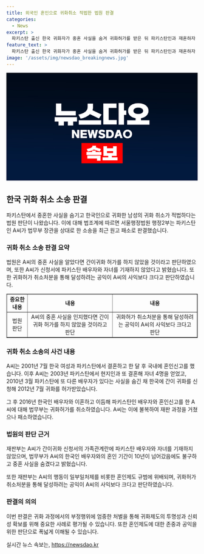```yaml
---
title: 외국인 혼인으로 귀화취소 적법한 법원 판결
categories:
  - News
excerpt: >
  파키스탄 출신 한국 귀화자가 중혼 사실을 숨겨 귀화허가를 받은 뒤 파키스탄인과 재혼하자 취소된 사건에 대한 법원의 결정이 나왔다. A씨는 중혼 사실을 숨기고 귀화 허가를 받았으나, 법무부는 이를 취소했다. A씨는 법원에 상고했지만 재판부는 A씨의 중혼 사실을 알았다면 귀화 허가를 하지 않았을 것이라며 A씨의 패소를 결정했다. 이에 대해 귀화 취소의 공익이 A씨의 사익보다 크다고 밝혔다.
feature_text: >
  파키스탄 출신 한국 귀화자가 중혼 사실을 숨겨 귀화허가를 받은 뒤 파키스탄인과 재혼하자 취소된 사건에 대한 법원의 결정이 나왔다. A씨는 중혼 사실을 숨기고 귀화 허가를 받았으나, 법무부는 이를 취소했다. A씨는 법원에 상고했지만 재판부는 A씨의 중혼 사실을 알았다면 귀화 허가를 하지 않았을 것이라며 A씨의 패소를 결정했다. 이에 대해 귀화 취소의 공익이 A씨의 사익보다 크다고 밝혔다.
image: '/assets/img/newsdao_breakingnews.jpg'
---
```


<p><img src="/assets/img/newsdao_breakingnews.jpg" alt="flaretime 속보" /></p>

<h2 data-ke-size="size26">한국 귀화 취소 소송 판결</h2>

<p data-ke-size="size16">파키스탄에서 중혼한 사실을 숨기고 한국인으로 귀화한 남성의 귀화 취소가 적법하다는 법원 판단이 나왔습니다. 이에 대해 법조계에 따르면 서울행정법원 행정2부는 파키스탄인 A씨가 법무부 장관을 상대로 한 소송을 최근 원고 패소로 판결했습니다.</p>

<h3>귀화 취소 소송 판결 요약</h3>

<p data-ke-size="size16">법원은 A씨의 중혼 사실을 알았다면 간이귀화 허가를 하지 않았을 것이라고 판단하였으며, 또한 A씨가 신청서에 파키스탄 배우자와 자녀를 기재하지 않았다고 밝혔습니다. 또한 귀화허가 취소처분을 통해 달성하려는 공익이 A씨의 사익보다 크다고 판단하였습니다.</p>

<table style="width: 100%;" border="1">
<tbody>
<tr>
<td style="text-align: center; height: 17px;"><b>중요한 내용</b></td>
<td style="text-align: center; height: 17px;"><b>내용</b></td>
<td style="text-align: center; height: 17px;"><b>내용</b></td>
</tr>
<tr>
<td style="text-align: center;">법원 판단</td>
<td style="text-align: center;">A씨의 중혼 사실을 인지했다면 간이귀화 허가를 하지 않았을 것이라고 판단</td>
<td style="text-align: center;">귀화허가 취소처분을 통해 달성하려는 공익이 A씨의 사익보다 크다고 판단</td>
</tr>
</tbody>
</table>

<h3>귀화 취소 소송의 사건 내용</h3>

<p data-ke-size="size16">A씨는 2001년 7월 한국 여성과 파키스탄에서 결혼하고 한 달 후 국내에 혼인신고를 했습니다. 이후 A씨는 2003년 파키스탄에서 현지인과 또 결혼해 자녀 4명을 얻었고, 2010년 3월 파키스탄에 또 다른 배우자가 있다는 사실을 숨긴 채 한국에 간이 귀화를 신청해 2012년 7월 귀화를 허가받았습니다.</p>

<p data-ke-size="size16">그 후 2016년 한국인 배우자와 이혼하고 이듬해 파키스탄인 배우자와 혼인신고를 한 A씨에 대해 법무부는 귀화허가를 취소하였습니다. A씨는 이에 불복하여 재판 과정을 거쳤으나 패소하였습니다.</p>

<h3>법원의 판단 근거</h3>

<p data-ke-size="size16">재판부는 A씨가 간이귀화 신청서의 가족관계란에 파키스탄 배우자와 자녀를 기재하지 않았으며, 법무부가 A씨의 한국인 배우자와의 혼인 기간이 10년이 넘어갔음에도 불구하고 중혼 사실을 숨겼다고 밝혔습니다.</p>

<p data-ke-size="size16">또한 재판부는 A씨의 행동이 일부일처제를 비롯한 혼인제도 규범에 위배되며, 귀화허가 취소처분을 통해 달성하려는 공익이 A씨의 사익보다 크다고 판단하였습니다.</p>

<h3>판결의 의의</h3>

<p data-ke-size="size16">이번 판결은 귀화 과정에서의 부정행위에 엄중한 처벌을 통해 귀화제도의 투명성과 신뢰성 확보를 위해 중요한 사례로 평가될 수 있습니다. 또한 혼인제도에 대한 존중과 공익을 위한 판단으로 폭넓게 이해될 수 있습니다.</p>
실시간 뉴스 속보는, <a href="https://newsdao.kr" rel="dofollow">https://newsdao.kr</a>


